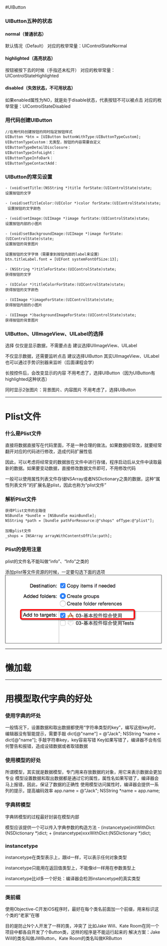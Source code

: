 #UIButton
### UIButton五种的状态
#### normal（普通状态）
默认情况（Default）
对应的枚举常量：UIControlStateNormal

#### highlighted（高亮状态）
按钮被按下去的时候（手指还未松开）
对应的枚举常量：UIControlStateHighlighted

#### disabled（失效状态，不可用状态）
如果enabled属性为NO，就是处于disable状态，代表按钮不可以被点击
对应的枚举常量：UIControlStateDisabled

### 用代码创建UIButton
    //在用代码创建按钮的同时指定按钮样式
    UIButton *btn = [UIButton buttonWithType:UIButtonTypeCustom]; 
    UIButtonTypeCustom：无类型，按钮的内容需要自定义
    UIButtonTypeDetailDisclosure： 
    UIButtonTypeInfoLight： 
    UIButtonTypeInfoDark： 
    UIButtonTypeContactAdd： 

### UIButton的常见设置
    - (void)setTitle:(NSString *)title forState:(UIControlState)state;
    设置按钮的文字
    
    - (void)setTitleColor:(UIColor *)color forState:(UIControlState)state;
     设置按钮的文字颜色
    
    - (void)setImage:(UIImage *)image forState:(UIControlState)state; 
    设置按钮内部的小图片
    
    - (void)setBackgroundImage:(UIImage *)image forState:(UIControlState)state;
    设置按钮的背景图片
    
    设置按钮的文字字体（需要拿到按钮内部的label来设置）
    btn.titleLabel.font = [UIFont systemFontOfSize:13];
    
    - (NSString *)titleForState:(UIControlState)state; 
    获得按钮的文字
    
    - (UIColor *)titleColorForState:(UIControlState)state;
    获得按钮的文字颜色
    
    - (UIImage *)imageForState:(UIControlState)state;
    获得按钮内部的小图片
    
    - (UIImage *)backgroundImageForState:(UIControlState)state;
    获得按钮的背景图片

    
### UIButton、UIImageView、UILabel的选择

选择
仅仅是显示数据，不需要点击
建议选择UIImageView、UILabel

不仅显示数据，还需要监听点击
建议选择UIButton
其实UIImageView、UILabel也可以通过手势识别器来监听（后面课程会学）

长按控件后，会改变显示的内容
不用考虑了，选择UIButton（因为UIButton有highlighted这种状态）

同时显示2张图片：背景图片、内容图片
不用考虑了，选择UIButton

---

# Plist文件

### 什么是Plist文件
直接将数据直接写在代码里面，不是一种合理的做法。如果数据经常改，就要经常翻开对应的代码进行修改，造成代码扩展性低

因此，可以考虑将经常变的数据放在文件中进行存储，程序启动后从文件中读取最新的数据。如果要变动数据，直接修改数据文件即可，不用修改代码

一般可以使用属性列表文件存储NSArray或者NSDictionary之类的数据，这种“属性列表文件”的扩展名是plist，因此也称为“plist文件”

### 解析Plist文件
    
    获得Plist文件的全路径
    NSBundle *bundle = [NSBundle mainBundle];
    NSString *path = [bundle pathForResource:@"shops" ofType:@"plist"];
    
    加载plist文件
    _shops = [NSArray arrayWithContentsOfFile:path];

### Plist的使用注意
plist的文件名不能叫做“info”、“Info”之类的

添加plist等文件资源的时候，一定要勾选下面的选项
![1.png](images/1.png)

---

# 懒加载

---

# 用模型取代字典的好处
### 使用字典的坏处
一般情况下，设置数据和取出数据都使用“字符串类型的key”，编写这些key时，编辑器没有智能提示，需要手敲
dict[@"name"] = @"Jack";
NSString *name = dict[@"name"];
手敲字符串key，key容易写错
Key如果写错了，编译器不会有任何警告和报错，造成设错数据或者取错数据
### 使用模型的好处
所谓模型，其实就是数据模型，专门用来存放数据的对象，用它来表示数据会更加专业
模型设置数据和取出数据都是通过它的属性，属性名如果写错了，编译器会马上报错，因此，保证了数据的正确性
使用模型访问属性时，编译器会提供一系列的提示，提高编码效率
app.name = @"Jack";
NSString *name = app.name;
### 字典转模型
字典转模型的过程最好封装在模型内部

模型应该提供一个可以传入字典参数的构造方法
    - (instancetype)initWithDict:(NSDictionary *)dict;
    + (instancetype)xxxWithDict:(NSDictionary *)dict;

### instancetype
instancetype在类型表示上，跟id一样，可以表示任何对象类型

instancetype只能用在返回值类型上，不能像id一样用在参数类型上

instancetype比id多一个好处：编译器会检测instancetype的真实类型

---

### 类前缀
使用Objective-C开发iOS程序时，最好在每个类名前面加一个前缀，用来标识这个类的“老家”在哪

目的是防止N个人开发了一样的类，冲突了
比如Jake Will、Kate Room在同一个项目中都各自开发了个Button类，这样的程序是不能运行起来的
解决方案：Jake Will的类名叫做JWButton，Kate Room的类名叫做KRButton

